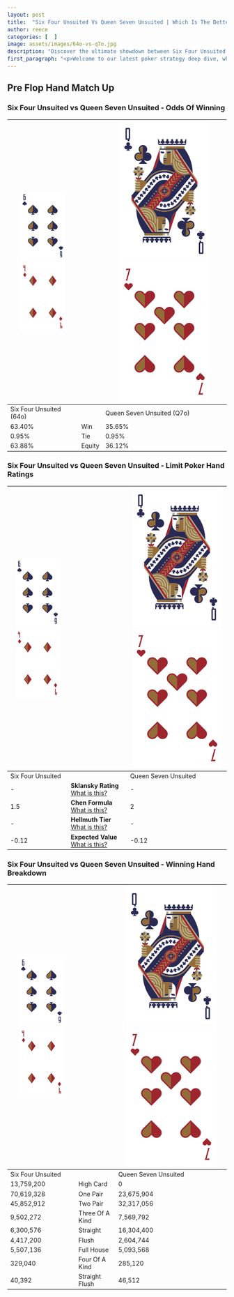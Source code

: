 ```yaml
---
layout: post
title:  "Six Four Unsuited Vs Queen Seven Unsuited | Which Is The Better Hand In Poker? A Complete Guide"
author: reece
categories: [  ]
image: assets/images/64o-vs-q7o.jpg
description: "Discover the ultimate showdown between Six Four Unsuited and Queen Seven Unsuited in poker! Uncover the odds, strategies, and scenarios where one hand triumphs over the other. Get ready to up your poker game with this thrilling analysis."
first_paragraph: "<p>Welcome to our latest poker strategy deep dive, where we're pitting two distinct hands against each other in a high-stakes showdown: Six Four Unsuited vs Queen Seven Unsuited.</p><p>In the dynamic world of poker, every decision counts, and knowing which hand holds the upper hand is key to your success at the table.</p><p>In this article, we'll dissect these two hands, explore the scenarios where one dominates the other, and equip you with the knowledge to make strategic choices that can tip the odds in your favor.</p><p>Get ready to unravel the intriguing dynamics of these poker hands and elevate your game to new heights.</p>"
---
```




[comment]: # (sp0)

## Pre Flop Hand Match Up

<div class="table hand-ratings" markdown="1"> 



### Six Four Unsuited vs Queen Seven Unsuited - Odds Of Winning


    
| ![image info](assets/images/hand1/6.png) ![image info](assets/images/hand1/4o.png) |  | ![image info](assets/images/hand2/Q.png) ![image info](assets/images/hand2/7o.png) |
| -------- | -------- | -------- |
| Six Four Unsuited (64o) |  | Queen Seven Unsuited (Q7o) |
| 63.40% | Win | 35.65% |
| 0.95% | Tie | 0.95% |
| 63.88% | Equity | 36.12% |




[comment]: # (sp1)



### Six Four Unsuited vs Queen Seven Unsuited - Limit Poker Hand Ratings


    
| ![image info](assets/images/hand1/6.png) ![image info](assets/images/hand1/4o.png) |  | ![image info](assets/images/hand2/Q.png) ![image info](assets/images/hand2/7o.png) |
| -------- | -------- | -------- |
| Six Four Unsuited |  | Queen Seven Unsuited |
| - | **Sklansky Rating** [What is this?](/sklansky-rating-explained) | - |
| 1.5 | **Chen Formula** [What is this?](/chen-formula-explained) | 2 |
| - | **Hellmuth Tier** [What is this?](/Hellmuth-tier-explained) | - |
| -0.12 | **Expected Value** [What is this?](/expected-value-explained) | -0.12 |




[comment]: # (sp2)



### Six Four Unsuited vs Queen Seven Unsuited - Winning Hand Breakdown


    
| ![image info](assets/images/hand1/6.png) ![image info](assets/images/hand1/4o.png) |  | ![image info](assets/images/hand2/Q.png) ![image info](assets/images/hand2/7o.png) |
| -------- | -------- | -------- |
| Six Four Unsuited |  | Queen Seven Unsuited |
| 13,759,200 | High Card | 0 |
| 70,619,328 | One Pair | 23,675,904 |
| 45,852,912 | Two Pair | 32,317,056 |
| 9,502,272 | Three Of A Kind | 7,569,792 |
| 6,300,576 | Straight | 16,304,400 |
| 4,417,200 | Flush | 2,604,744 |
| 5,507,136 | Full House | 5,093,568 |
| 329,040 | Four Of A Kind | 285,120 |
| 40,392 | Straight Flush | 46,512 |




[comment]: # (sp3)



</div>

[comment]: # (sp4)



[comment]: # (sp5)


